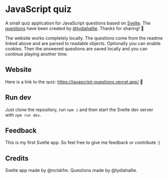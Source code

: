 # JavaScript quiz

A small quiz application for JavaScript questions based on [Svelte](https://svelte.dev). The [questions](https://github.com/lydiahallie/javascript-questions/) have been created by [@lydiahallie](https://github.com/lydiahallie/). Thanks for sharing! 🙏

The website works completely locally. The questions come from the readme linked above and are parsed to readable objects. Optionally you can enable cookies. Then the answered questions are saved locally and you can continue playing another time. 

## Website

Here is a link to the quiz: https://javascript-questions.vercel.app/ 🚀

## Run dev

Just clone the repository, run `npm i` and then start the Svelte dev server with `npm run dev`.

## Feedback

This is my first Svelte app. So feel free to give me feedback or contribute :)

## Credits

Svelte app made by @nclskfm. Questions made by @lydiahallie.
